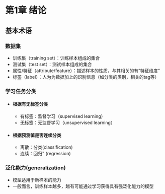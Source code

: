 # 第1章 绪论

## 基本术语

### 数据集

- 训练集（training set）：训练样本组成的集合
- 测试集（test set）：测试样本组成的集合
- 属性/特征（attribute/feature）：描述样本的性质，与其相关的有”特征维度“
- 标签（label）：人为为数据加上的识别信息（如分类的类别，相关的tag等）

### 学习任务分类

- #### 根据有无标签分类

  - 有标签：监督学习（supervised learning）
  - 无标签：无监督学习（unsupervised learning）

- #### 根据预测值是否连续分类

  - 离散：分类(classification)
  - 连续：回归" (regression)

### 泛化能力(generalization)

- 模型适用于新样本的能力
- 一般而言，训练样本越多，越有可能通过学习获得具有强泛化能力的模型







